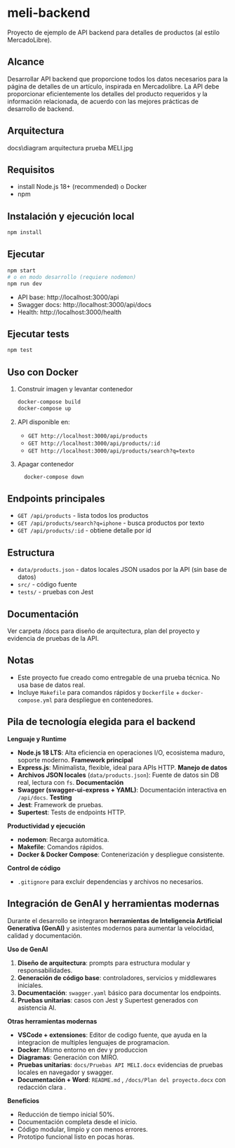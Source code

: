 # meli-backend
Proyecto de ejemplo de API backend para detalles de productos (al estilo MercadoLibre).

## Alcance
Desarrollar API backend que proporcione todos los datos necesarios para la página de detalles de un artículo, inspirada en Mercadolibre. La API debe proporcionar eficientemente los detalles del producto requeridos y la información relacionada, de acuerdo con las mejores prácticas de desarrollo de backend.

## Arquitectura
docs\diagram arquitectura prueba MELI.jpg

## Requisitos
- install Node.js 18+ (recommended) o Docker
- npm

## Instalación y ejecución local
```bash
npm install
```
## Ejecutar
```bash
npm start
# o en modo desarrollo (requiere nodemon)
npm run dev
```

- API base: http://localhost:3000/api
- Swagger docs: http://localhost:3000/api/docs
- Health: http://localhost:3000/health

## Ejecutar tests
```bash
npm test
```

## Uso con Docker
1. Construir imagen y levantar contenedor
   ```bash
   docker-compose build
   docker-compose up 
   ```

2. API disponible en:
   - `GET http://localhost:3000/api/products`
   - `GET http://localhost:3000/api/products/:id`
   - `GET http://localhost:3000/api/products/search?q=texto`

3. Apagar contenedor
   ```bash
     docker-compose down
   ```

## Endpoints principales
- `GET /api/products` - lista todos los productos
- `GET /api/products/search?q=iphone` - busca productos por texto
- `GET /api/products/:id` - obtiene detalle por id

## Estructura
- `data/products.json` - datos locales JSON usados por la API (sin base de datos)
- `src/` - código fuente
- `tests/` - pruebas con Jest 

## Documentación 
Ver carpeta /docs para diseño de arquitectura, plan del proyecto y evidencia de pruebas de la API.

## Notas
- Este proyecto fue creado como entregable de una prueba técnica. No usa base de datos real.
- Incluye `Makefile` para comandos rápidos y `Dockerfile` + `docker-compose.yml` para despliegue en contenedores.

## Pila de tecnología elegida para el backend
**Lenguaje y Runtime**
- **Node.js 18 LTS**: Alta eficiencia en operaciones I/O, ecosistema maduro, soporte moderno.
**Framework principal**
- **Express.js**: Minimalista, flexible, ideal para APIs HTTP.
**Manejo de datos**
- **Archivos JSON locales** (`data/products.json`): Fuente de datos sin DB real, lectura con `fs`.
**Documentación**
- **Swagger (swagger-ui-express + YAML)**: Documentación interactiva en `/api/docs`.
**Testing**
- **Jest**: Framework de pruebas.
- **Supertest**: Tests de endpoints HTTP.

**Productividad y ejecución**
- **nodemon**: Recarga automática.
- **Makefile**: Comandos rápidos.
- **Docker & Docker Compose**: Contenerización y despliegue consistente.

**Control de código**
- `.gitignore` para excluir dependencias y archivos no necesarios.

## Integración de GenAI y herramientas modernas

Durante el desarrollo se integraron **herramientas de Inteligencia Artificial Generativa (GenAI)** y asistentes modernos para aumentar la velocidad, calidad y documentación.

**Uso de GenAI**
1. **Diseño de arquitectura**: prompts para estructura modular y responsabilidades.
2. **Generación de código base**: controladores, servicios y middlewares iniciales.
3. **Documentación**:  `swagger.yaml` básico para documentar los endpoints.
4. **Pruebas unitarias**: casos con Jest y Supertest generados con asistencia AI.

**Otras herramientas modernas**
- **VSCode + extensiones**: Editor de codigo fuente, que ayuda en la integracion de multiples lenguajes de programacion.
- **Docker**: Mismo entorno en dev y produccion
- **Diagramas**: Generación con MIRO.
- **Pruebas unitarias**: `docs/Pruebas API MELI.docx` evidencias de pruebas locales en navegador y swagger.
- **Documentación + Word**:  `README.md` ,   `/docs/Plan del proyecto.docx` con redacción clara .

**Beneficios**
- Reducción de tiempo inicial 50%.
- Documentación completa desde el inicio.
- Código modular, limpio y con menos errores.
- Prototipo funcional listo en pocas horas.